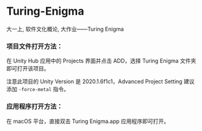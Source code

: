 # Turing-Enigma
大一上, 软件文化概论, 大作业——Turing Enigma

### 项目文件打开方法：

在 Unity Hub 应用中的 Projects 界面并点击 ADD，选择 Turing Enigma 文件夹即可打开该项目。

注意此项目的 Unity Version 是 2020.1.6f1c1，Advanced Project Setting 建议添加 `-force-metal` 指令。

### 应用程序打开方法：

在 macOS 平台，直接双击 Turing Enigma.app 应用程序即可打开。